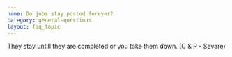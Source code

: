 ```yaml
---
name: Do jobs stay posted forever?
category: general-questions
layout: faq_topic
---
```

They stay untill they are completed or you take them down. (C & P - Sevare)